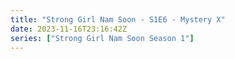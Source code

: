 ```yaml
---
title: "Strong Girl Nam Soon - S1E6 - Mystery X"
date: 2023-11-16T23:16:42Z
series: ["Strong Girl Nam Soon Season 1"]
---
```



<mux-player stream-type="on-demand"
  src="https://kp3d-my.sharepoint.com/personal/ryoo_kp3d_onmicrosoft_com/_layouts/15/download.aspx?share=ET2oWCnh47lEpsWcHSJpeUUBIdmwTWnovX8JFpyxaGR_ZQ" prefer-playback="mse" controls>
  </mux-player>
  
  
  <script src="https://cdn.jsdelivr.net/npm/@mux/mux-player"></script>
  
 <script type="application/ld+json">
 {
  "@context": "https://schema.org/",
  "@type": "VideoObject",
  "name": "Strong Girl Nam Soon - S1E6 - Mystery X",
  "contentUrl": "https://stream.mux.com/PFpvVqEc97IZwQxyOE6gbpJLaO00wKoU00Ikj65JZHtCI.m3u8?min_resolution=480p",
  "thumbnailUrl": "https://www.themoviedb.org/t/p/original/aGuBIB79vDDQKcsQUIF5fa5P07b.jpg?width=314&fit_mode=preserve&time=25",
  "uploadDate": "2023-11-16T23:16:42Z",
}

</script>
